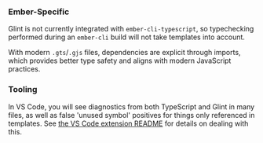### Ember-Specific

Glint is not currently integrated with `ember-cli-typescript`, so typechecking performed during an `ember-cli` build will not take templates into account.

With modern `.gts`/`.gjs` files, dependencies are explicit through imports, which provides better type safety and aligns with modern JavaScript practices.

[strict mode]: http://emberjs.github.io/rfcs/0496-handlebars-strict-mode.html

### Tooling

In VS Code, you will see diagnostics from both TypeScript and Glint in many files, as well as false 'unused symbol' positives for things only referenced in templates. See [the VS Code extension README](../packages/vscode) for details on dealing with this.
